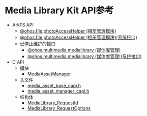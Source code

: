 # Media Library Kit API参考

- ArkTS API
  - [@ohos.file.photoAccessHelper (相册管理模块)](js-apis-photoAccessHelper.md)
  - [@ohos.file.photoAccessHelper (相册管理模块)(系统接口)](js-apis-photoAccessHelper-sys.md)
  - 已停止维护的接口
    - [@ohos.multimedia.medialibrary (媒体库管理)](js-apis-medialibrary.md)
    - [@ohos.multimedia.medialibrary (媒体库管理)(系统接口)](js-apis-medialibrary-sys.md)
- C API
  - 模块
    - [MediaAssetManager](_media_asset_manager.md)
  - 头文件
    - [media_asset_base_capi.h](media__asset__base__capi_8h.md)
    - [media_asset_manager_capi.h](media__asset__manager__capi_8h.md)
  - 结构体
    - [MediaLibrary_RequestId](_media_library___request_id.md)
    - [MediaLibrary_RequestOptions](_media_library___request_options.md)  
